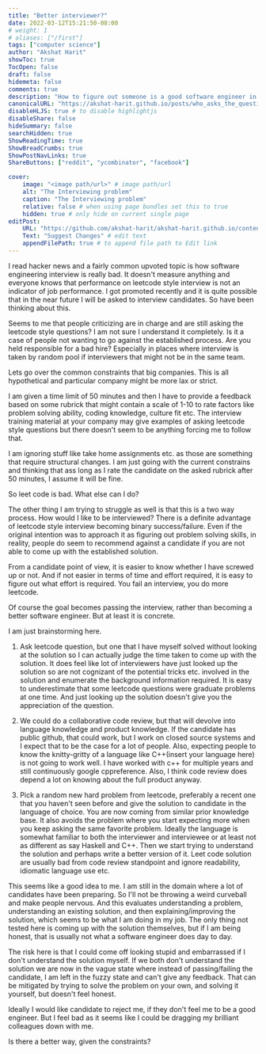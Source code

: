 ```yaml
---
title: "Better interviewer?"
date: 2022-03-12T15:21:50-08:00
# weight: 1
# aliases: ["/first"]
tags: ["computer science"]
author: "Akshat Harit"
showToc: true
TocOpen: false
draft: false
hidemeta: false
comments: true
description: "How to figure out someone is a good software engineer in 50 minutes and also tell someone that you are a good one too."
canonicalURL: "https://akshat-harit.github.io/posts/who_asks_the_questions/"
disableHLJS: true # to disable highlightjs
disableShare: false
hideSummary: false
searchHidden: true
ShowReadingTime: true
ShowBreadCrumbs: true
ShowPostNavLinks: true
ShareButtons: ["reddit", "ycombinator", "facebook"]

cover:
    image: "<image path/url>" # image path/url
    alt: "The Interviewing problem"
    caption: "The Interviewing problem"
    relative: false # when using page bundles set this to true
    hidden: true # only hide on current single page
editPost:
    URL: "https://github.com/akshat-harit/akshat-harit.github.io/content"
    Text: "Suggest Changes" # edit text
    appendFilePath: true # to append file path to Edit link
---
```


I read hacker news and a fairly common upvoted topic is how software engineering interview is really bad. It doesn't measure anything and everyone knows that performance on leetcode style interview is not an indicator of job performance. I got promoted recently and it is quite possible that in the near future I will be asked to interview candidates. So have been thinking about this.

Seems to me that people criticizing are in charge and are still asking the leetcode style questions? I am not sure I understand it completely. Is it a case of people not wanting to go against the established process. Are you held responsible for a bad hire? Especially in places where interview is taken by random pool if interviewers that might not be in the same team.

Lets go over the common constraints that big companies. This is all hypothetical and particular company might be more lax or strict.

I am given a time limit of 50 minutes and then I have to provide a feedback based on some rubrick that might contain a scale of 1-10 to rate factors like problem solving ability, coding knowledge, culture fit etc. The interview training material at your company may give examples of asking leetcode style questions but there doesn't seem to be anything forcing me to follow that.

I am ignoring stuff like take home assignments etc. as those are something that require structural changes. I am just going with the current constrains and thinking that ass long as I rate the candidate on the asked rubrick after 50 minutes, I assume it will be fine.

So leet code is bad. What else can I do?

The other thing I am trying to struggle as well is that this is a two way process. How would I like to be interviewed? There is a definite advantage of leetcode style interview becoming binary success/failure. Even if the original intention was to approach it as figuring out problem solving skills, in reality, people do seem to recommend against a candidate if you are not able to come up with the established solution. 

From a candidate point of view, it is easier to know whether I have screwed up or not. And if not easier in terms of time and effort required, it is easy to figure out what effort is required. You fail an interview, you do more leetcode.

Of course the goal becomes passing the interview, rather than becoming a better software engineer. But at least it is concrete.

I am just brainstorming here.

1. Ask leetcode question, but one that I have myself solved without looking at the solution so I can actually judge the time taken to come up with the solution. It does feel like lot of interviewers have just looked up the solution so are not cognizant of the potential tricks etc. involved in the solution and enumerate the background information required. It is easy to underestimate that some leetcode questions were graduate problems at one time. And just looking up the solution doesn't give you the appreciation of the question.

1. We could do a collaborative code review, but that will devolve into language knowledge and product knowledge. If the candidate has public github, that could work, but I work on closed source systems and I expect that to be the case for a lot of people. Also, expecting people to know the knitty-gritty of a language like C++(insert your language here) is not going to work well. I have worked with c++ for multiple years and still continuously google cppreference.
Also, I think code review does depend a lot on knowing about the full product anyway.

1. Pick a random new hard problem from leetcode, preferably a recent one that you haven't seen before and give the solution to candidate in the language of choice. You are now coming from similar prior knowledge base. It also avoids the problem where you start expecting more when you keep asking the same favorite problem. Ideally the language is somewhat familiar to both the interviewer and interviewee or at least not as different as say Haskell and C++. Then we start trying to understand the solution and perhaps write a better version of it. Leet code solution are usually bad from code review standpoint and ignore readability, idiomatic language use etc. 

This seems like a good idea to me. I am still in the domain where a lot of candidates have been preparing. So I'll not be throwing a weird curveball and make people nervous. And this evaluates understanding a problem, understanding an existing solution, and then explaining/improving the solution, which seems to be what I am doing in my job. The only thing not tested here is coming up with the solution themselves, but if I am being honest, that is usually not what a software engineer does day to day.

The risk here is that I could come off looking stupid and embarrassed if I don't understand the solution myself. If we both don't understand the solution we are now in the vague state where instead of passing/failing the candidate, I am left in the fuzzy state and can't give any feedback. That can be mitigated by trying to solve the problem on your own, and solving it yourself, but doesn't feel honest. 

Ideally I would like candidate to reject me, if they don't feel me to be a good engineer. But I feel bad as it seems like I could be dragging my brilliant colleagues down with me.

Is there a better way, given the constraints?
